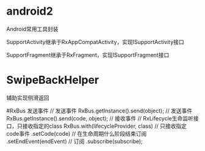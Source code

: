# android2
Android常用工具封装


SupportActivity继承于RxAppCompatActivity，实现ISupportActivity接口


SupportFragment继承于RxFragment，实现ISupportFragment接口


# SwipeBackHelper
辅助实现侧滑返回


#RxBus
发送事件
// 发送事件
RxBus.getInstance().send(object);
// 发送事件
RxBus.getInstance().send(code, object);
// 接收事件
// RxLifecycle生命监听接口，只接收指定的class
RxBus.with(lifecycleProvider, class)
    // 只接收指定code事件
    .setCode(code)
    // 在生命周期什么阶段结束订阅
    .setEndEvent(endEvent)
    // 订阅
    .subscribe(subscribe);